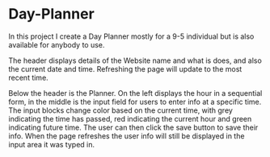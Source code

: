 # Day-Planner


In this project I create a Day Planner mostly for a 9-5 individual but is also available for anybody to use.

 The header displays details of the Website name and what is does, and also the current date and time. Refreshing the page will update to the most recent time. 

 Below the header is the Planner. On the left displays the hour in a sequential form, in the middle is the input field for users to enter info at a specific time. The  input blocks change color based on the current time, with grey indicating the time has passed, red indicating the current hour and green indicating future time. The user can then click the save button to save their info. When the page refreshes the user info will still be displayed in the input area it was typed in. 